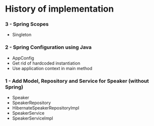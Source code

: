 # History of implementation

### 3 - Spring Scopes
* Singleton

### 2 - Spring Configuration using Java
* AppConfig
* Get rid of hardcoded instantiation
* Use application context in main method

### 1 - Add Model, Repository and Service for Speaker (without Spring)
* Speaker
* SpeakerRepository
* HibernateSpeakerRepositoryImpl
* SpeakerService
* SpeakerServiceImpl
